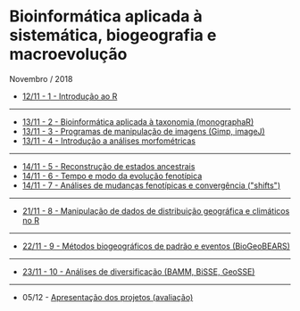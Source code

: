# Bioinformática aplicada à sistemática, biogeografia e macroevolução

Novembro / 2018

- [12/11 - 1 - Introdução ao R](http://htmlpreview.github.io/?https://github.com/mreginato/Bioinformatica_aplicada_a_sistematica_biogeografia_e_macroevolucao/blob/master/Roteiros/1_Intro.html)
_____________________________________  

- [13/11 - 2 - Bioinformática aplicada à taxonomia (monographaR)](http://htmlpreview.github.io/?https://github.com/mreginato/Bioinformatica_aplicada_a_sistematica_biogeografia_e_macroevolucao/blob/master/Roteiros/2_monographaR.html)
- [13/11 - 3 - Programas de manipulação de imagens (Gimp, imageJ)](https://github.com/mreginato/Bioinformatica_aplicada_a_sistematica_biogeografia_e_macroevolucao/raw/master/Roteiros/3_imageJ.html)
- [13/11 - 4 - Introdução a análises morfométricas](http://htmlpreview.github.io/?https://github.com/mreginato/Bioinformatica_aplicada_a_sistematica_biogeografia_e_macroevolucao/blob/master/Roteiros/4_morfometria.html)

_____________________________________  

- [14/11 - 5 - Reconstrução de estados ancestrais](http://htmlpreview.github.io/?https://github.com/mreginato/Bioinformatica_aplicada_a_sistematica_biogeografia_e_macroevolucao/blob/master/Roteiros/5_Reconstruções.html)
- [14/11 - 6 - Tempo e modo da evolução fenotípica](http://htmlpreview.github.io/?https://github.com/mreginato/Bioinformatica_aplicada_a_sistematica_biogeografia_e_macroevolucao/blob/master/Roteiros/6_Tempo_and_mode.html)
- [14/11 - 7 - Análises de mudanças fenotípicas e convergência ("shifts")](http://htmlpreview.github.io/?https://github.com/mreginato/Bioinformatica_aplicada_a_sistematica_biogeografia_e_macroevolucao/blob/master/Roteiros/7_Shifts.html)
_____________________________________  
  
- [21/11 - 8 - Manipulação de dados de distribuição geográfica e climáticos no R](http://htmlpreview.github.io/?https://github.com/mreginato/Bioinformatica_aplicada_a_sistematica_biogeografia_e_macroevolucao/blob/master/Roteiros/8_GIS.html)
_____________________________________  

- [22/11 - 9 - Métodos biogeográficos de padrão e eventos (BioGeoBEARS)](http://htmlpreview.github.io/?https://github.com/mreginato/Bioinformatica_aplicada_a_sistematica_biogeografia_e_macroevolucao/blob/master/Roteiros/9_BioGeoBEARS.html)
_____________________________________  

- [23/11 - 10 - Análises de diversificação (BAMM, BiSSE, GeoSSE)](http://htmlpreview.github.io/?https://github.com/mreginato/Bioinformatica_aplicada_a_sistematica_biogeografia_e_macroevolucao/blob/master/Roteiros/9_BioGeoBEARS.html)
_____________________________________  

- 05/12 - [Apresentação dos projetos (avaliação)](http://htmlpreview.github.io/?https://github.com/mreginato/Bioinformatica_aplicada_a_sistematica_biogeografia_e_macroevolucao/blob/master/Roteiros/Avaliacao.html)

